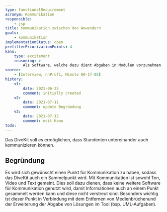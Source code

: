 ```yaml
---
type: functionalRequirement
acronym: Kommunikation
responsible: 
    - jsp
title: Kommunikation zwischen den Anwendern
goals: 
    - kommunikation
implementationStatus: open
prefilterPriorizationPoints: 4
kano:
    type: excitement
    reasoning: >
        Als Software, welche dazu dient Abgaben in Modulen vorzunehmen, erwarte ich keine Kommunikationsmöglichkeit, da hierfür meist andere Kanäle verfügbar sind (besonders in Präsenz).
source:
    - [Interview, nnProf1, Minute 00-17-05]
history:
    v1:
        date: 2021-06-25
        comment: initially created
    v2:
        date: 2021-07-11
        comment: update Begründung
    v3:
        date: 2021-07-12
        comment: edit Kano
todo: 
---
```


Das DiveKit soll es ermöglichen, dass Stundenten untereinander auch kommunizieren können.

## Begründung

Es wird sich gewünscht einen Punkt für Kommunikation zu haben, sodass das DiveKit auch ein Sammelpunkt wird. 
Mit Kommunikation ist sowohl Ton, Video und Text gemeint. Dies soll dazu dienen, dass keine weitere Software für Kommunikation genutzt wird, damit Informationen auch an einem Punkt gesammelt werden kann und diese nicht verstreut sind. Besonders wichtig ist dieser Punkt in Verbindung mit dem Entfernen von Medienbrüchenund der Erweiterung der Abgabe von Lösungen im Tool (bsp. UML-Aufgaben).

